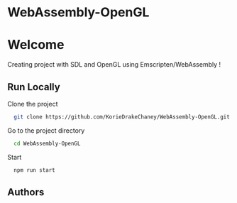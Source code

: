 # WebAssembly-OpenGL

# Welcome

Creating project with SDL and OpenGL using Emscripten/WebAssembly ! 

## Run Locally

Clone the project

```bash
  git clone https://github.com/KorieDrakeChaney/WebAssembly-OpenGL.git
```

Go to the project directory

```bash
  cd WebAssembly-OpenGL
```

Start 

```bash
  npm run start
```

  

  ## Authors
